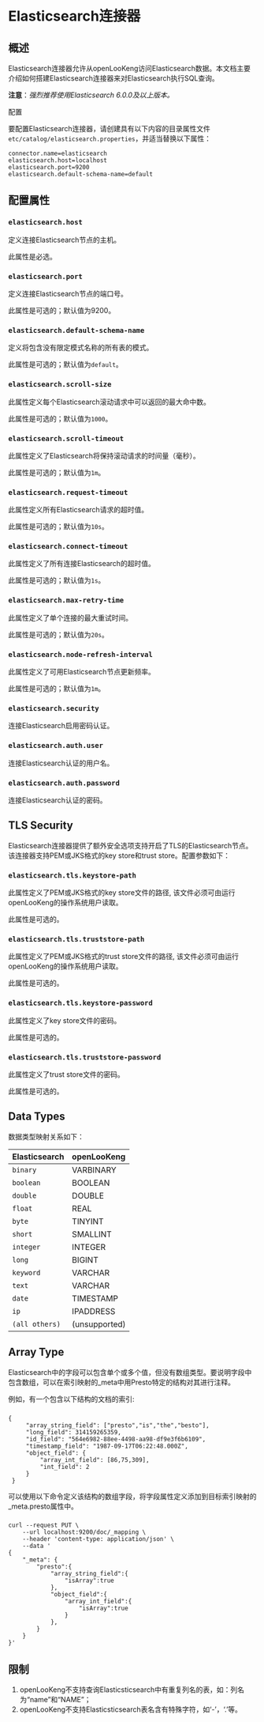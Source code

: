 
# Elasticsearch连接器


## 概述

Elasticsearch连接器允许从openLooKeng访问Elasticsearch数据。本文档主要介绍如何搭建Elasticsearch连接器来对Elasticsearch执行SQL查询。

**注意**：*强烈推荐使用Elasticsearch 6.0.0及以上版本。*

配置

要配置Elasticsearch连接器，请创建具有以下内容的目录属性文件`etc/catalog/elasticsearch.properties`，并适当替换以下属性：

``` properties
connector.name=elasticsearch
elasticsearch.host=localhost
elasticsearch.port=9200
elasticsearch.default-schema-name=default
```

## 配置属性

### `elasticsearch.host`

定义连接Elasticsearch节点的主机。

此属性是必选。

### `elasticsearch.port`

定义连接Elasticsearch节点的端口号。

此属性是可选的；默认值为9200。 

### `elasticsearch.default-schema-name`

定义将包含没有限定模式名称的所有表的模式。

此属性是可选的；默认值为`default`。

### `elasticsearch.scroll-size`

此属性定义每个Elasticsearch滚动请求中可以返回的最大命中数。

此属性是可选的；默认值为`1000`。

### `elasticsearch.scroll-timeout`

此属性定义了Elasticsearch将保持滚动请求的时间量（毫秒）。

此属性是可选的；默认值为`1m`。

### `elasticsearch.request-timeout`

此属性定义所有Elasticsearch请求的超时值。

此属性是可选的；默认值为`10s`。

### `elasticsearch.connect-timeout`

此属性定义了所有连接Elasticsearch的超时值。

此属性是可选的；默认值为`1s`。

### `elasticsearch.max-retry-time`

此属性定义了单个连接的最大重试时间。

此属性是可选的；默认值为`20s`。

### `elasticsearch.node-refresh-interval`

此属性定义了可用Elasticsearch节点更新频率。

此属性是可选的；默认值为`1m`。

### `elasticsearch.security`

连接Elasticsearch启用密码认证。

### `elasticsearch.auth.user`

连接Elasticsearch认证的用户名。 

### `elasticsearch.auth.password`

连接Elasticsearch认证的密码。 

TLS Security
--------

Elasticsearch连接器提供了额外安全选项支持开启了TLS的Elasticsearch节点。该连接器支持PEM或JKS格式的key store和trust store。配置参数如下：

### `elasticsearch.tls.keystore-path`

此属性定义了PEM或JKS格式的key store文件的路径, 该文件必须可由运行openLooKeng的操作系统用户读取。

此属性是可选的。

### `elasticsearch.tls.truststore-path`

此属性定义了PEM或JKS格式的trust store文件的路径, 该文件必须可由运行openLooKeng的操作系统用户读取。

此属性是可选的。

### `elasticsearch.tls.keystore-password`

此属性定义了key store文件的密码。

此属性是可选的。

### `elasticsearch.tls.truststore-password`

此属性定义了trust store文件的密码。

此属性是可选的。

Data Types
--------

数据类型映射关系如下：

| Elasticsearch| openLooKeng|
|:----------|:----------|
| `binary`|  VARBINARY|
| `boolean`| BOOLEAN|
| `double`| DOUBLE|
| `float`| REAL|
| `byte`| TINYINT|
| `short`| SMALLINT|
| `integer`| INTEGER|
| `long`| BIGINT|
| `keyword`| VARCHAR|
| `text`| VARCHAR|
| `date`| TIMESTAMP|
| `ip`| IPADDRESS|
| `(all others)`| (unsupported)|

Array Type
--------
Elasticsearch中的字段可以包含单个或多个值，但没有数组类型。要说明字段中包含数组，可以在索引映射的_meta中用Presto特定的结构对其进行注释。

例如，有一个包含以下结构的文档的索引:
### 
    {
         "array_string_field": ["presto","is","the","besto"],
         "long_field": 314159265359,
         "id_field": "564e6982-88ee-4498-aa98-df9e3f6b6109",
         "timestamp_field": "1987-09-17T06:22:48.000Z",
         "object_field": {
             "array_int_field": [86,75,309],
             "int_field": 2
         }
     }

可以使用以下命令定义该结构的数组字段，将字段属性定义添加到目标索引映射的_meta.presto属性中。
### 
    curl --request PUT \
        --url localhost:9200/doc/_mapping \
        --header 'content-type: application/json' \
        --data '
    {
        "_meta": {
            "presto":{
                "array_string_field":{
                    "isArray":true
                },
                "object_field":{
                    "array_int_field":{
                        "isArray":true
                    }
                },
            }
        }
    }'

## 限制
1. openLooKeng不支持查询Elasticsticsearch中有重复列名的表，如：列名为“name”和“NAME”；
2. openLooKeng不支持Elasticsticsearch表名含有特殊字符，如‘-’，‘.’等。
